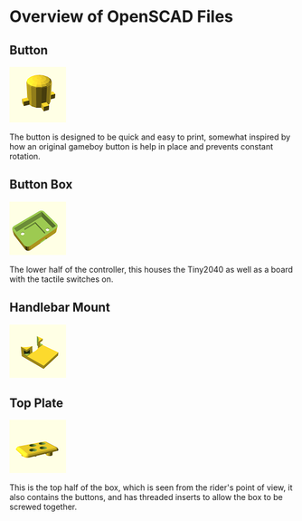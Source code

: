 # Overview of OpenSCAD Files

## Button
![Image of the Button model in OpenSCAD](img/button.png)

The button is designed to be quick and easy to print, somewhat inspired by how an original gameboy button is help in place and prevents constant rotation.

## Button Box
![Image of the Lowerhalf of case in OpenSCAD](img/button_box.png)

The lower half of the controller, this houses the Tiny2040 as well as a board with the tactile switches on.

## Handlebar Mount
![Image of the handlebar model in OpenSCAD](img/handlebar_mount.png)

## Top Plate
![Image of the top half of the case model in OpenSCAD](img/top_plate.png)

This is the top half of the box, which is seen from the rider's point of view, it also contains the buttons, and has threaded inserts to allow the box to be screwed together.